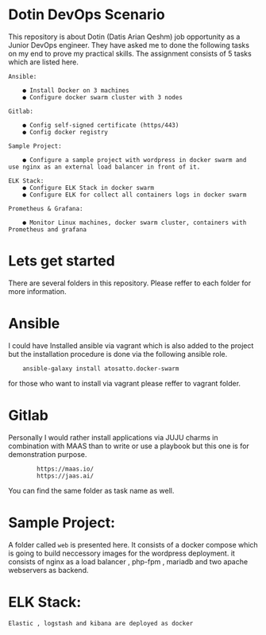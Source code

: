 # Dotin DevOps Scenario 

This repository is about Dotin (Datis Arian Qeshm) job opportunity as a Junior DevOps engineer. 
They have asked me to done the following tasks on my end to prove my practical skills. 
The assignment consists of 5 tasks which are listed here. 

    Ansible:

        ● Install Docker on 3 machines
        ● Configure docker swarm cluster with 3 nodes

    Gitlab:

        ● Config self-signed certificate (https/443)
        ● Config docker registry

    Sample Project:

        ● Configure a sample project with wordpress in docker swarm and use nginx as an external load balancer in front of it.

    ELK Stack:
        ● Configure ELK Stack in docker swarm
        ● Configure ELK for collect all containers logs in docker swarm

    Prometheus & Grafana:

        ● Monitor Linux machines, docker swarm cluster, containers with Prometheus and grafana

# Lets get started 

There are several folders in this repository. Please reffer to each folder for more information.

# Ansible

I could have Installed ansible via vagrant which is also added to the project but the installation procedure is done via the following ansible role.

        ansible-galaxy install atosatto.docker-swarm


for those who want to install via vagrant please reffer to vagrant folder.

# Gitlab

Personally I would rather install applications via JUJU charms in combination with MAAS than to write or use a playbook but this one is for demonstration purpose.

            https://maas.io/
            https://jaas.ai/ 

You can find the same folder as task name as well. 

# Sample Project:

A folder called `web` is presented here. It consists of a docker compose which is going to build neccessory images for the wordpress deployment. it consists of nginx as a load balancer , php-fpm , mariadb and two apache webservers as backend.

# ELK Stack:

    Elastic , logstash and kibana are deployed as docker



